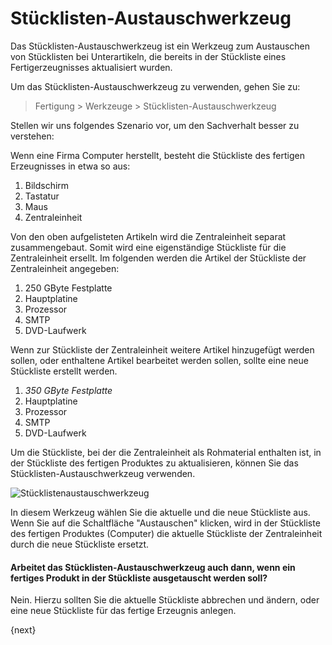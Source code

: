 <!-- add-breadcrumbs -->
# Stücklisten-Austauschwerkzeug


Das Stücklisten-Austauschwerkzeug ist ein Werkzeug zum Austauschen von Stücklisten bei Unterartikeln, die bereits in der Stückliste eines Fertigerzeugnisses aktualisiert wurden.

Um das Stücklisten-Austauschwerkzeug zu verwenden, gehen Sie zu:

> Fertigung > Werkzeuge > Stücklisten-Austauschwerkzeug

Stellen wir uns folgendes Szenario vor, um den Sachverhalt besser zu verstehen:

Wenn eine Firma Computer herstellt, besteht die Stückliste des fertigen Erzeugnisses in etwa so aus:

1. Bildschirm
2. Tastatur
3. Maus
4. Zentraleinheit

Von den oben aufgelisteten Artikeln wird die Zentraleinheit separat zusammengebaut. Somit wird eine eigenständige Stückliste für die Zentraleinheit ersellt. Im folgenden werden die Artikel der Stückliste der Zentraleinheit angegeben:

1. 250 GByte Festplatte
2. Hauptplatine
3. Prozessor
4. SMTP
5. DVD-Laufwerk

Wenn zur Stückliste der Zentraleinheit weitere Artikel hinzugefügt werden sollen, oder enthaltene Artikel bearbeitet werden sollen, sollte eine neue Stückliste erstellt werden.

1. _350 GByte Festplatte_
2. Hauptplatine
3. Prozessor
4. SMTP
5. DVD-Laufwerk

Um die Stückliste, bei der die Zentraleinheit als Rohmaterial enthalten ist, in der Stückliste des fertigen Produktes zu aktualisieren, können Sie das Stücklisten-Austauschwerkzeug verwenden.

<img class="screenshot" alt="Stücklistenaustauschwerkzeug" src="{{docs_base_url}}/v13/assets/img/manufacturing/bom-replace-tool.png">

In diesem Werkzeug  wählen Sie die aktuelle und die neue Stückliste aus. Wenn Sie auf die Schaltfläche "Austauschen" klicken, wird in der Stückliste des fertigen Produktes (Computer) die aktuelle Stückliste der Zentraleinheit durch die neue Stückliste ersetzt.

#### Arbeitet das Stücklisten-Austauschwerkzeug auch dann, wenn ein fertiges Produkt in der Stückliste ausgetauscht werden soll?

Nein. Hierzu sollten Sie die aktuelle Stückliste abbrechen und ändern, oder eine neue Stückliste für das fertige Erzeugnis anlegen.

{next}
